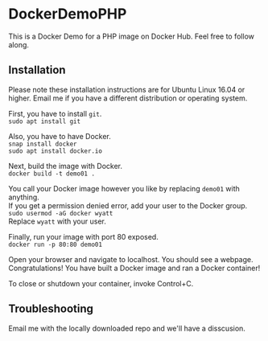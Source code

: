 # DockerDemoPHP
This is a Docker Demo for a PHP image on Docker Hub. Feel free to follow along.

## Installation
Please note these installation instructions are for Ubuntu Linux 16.04 or higher. Email me if you have a different distribution or operating system.

First, you have to install `git`.<br>
`sudo apt install git`<br>

Also, you have to have Docker.<br>
`snap install docker`<br>
`sudo apt install docker.io`<br>

Next, build the image with Docker.<br>
`docker build -t demo01 .`<br>

You call your Docker image however you like by replacing `demo01` with anything.<br>
If you get a permission denied error, add your user to the Docker group.<br>
`sudo usermod -aG docker wyatt`<br>
Replace `wyatt` with your user.<br>

Finally, run your image with port 80 exposed.<br>
`docker run -p 80:80 demo01`<br>

Open your browser and navigate to localhost. You should see a webpage.
Congratulations! You have built a Docker image and ran a Docker container!

To close or shutdown your container, invoke Control+C.

## Troubleshooting

Email me with the locally downloaded repo and we'll have a disscusion.
